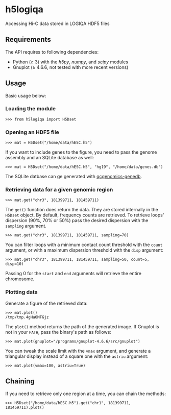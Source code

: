 # h5logiqa
Accessing Hi-C data stored in LOGIQA HDF5 files

## Requirements

The API requires to following dependencies:
- Python (&ge; 3) with the *h5py*, *numpy*, and *scipy* modules
- Gnuplot (&ge; 4.6.6, not tested with more recent versions)

## Usage

Basic usage below:

### Loading the module

    >>> from h5logiqa import H5Dset
    
### Opening an HDF5 file

    >>> mat = H5Dset("/home/data/hESC.h5")
    
If you want to include genes to the figure, you need to pass the genome assembly and an SQLite database as well:

    >>> mat = H5Dset("/home/data/hESC.h5", "hg19", "/home/data/genes.db")
    
The SQLite datbase can ge generated with [qcgenomics-genedb](https://github.com/matthiasblum/qcgenomics-genedb).
    
### Retrieving data for a given genomic region

    >>> mat.get("chr3", 181399711, 181459711)
    
The `get()` function does return the data. They are stored internally in the `H5Dset` object.
By default, frequency counts are retrieved. To retrieve loops' dispersion (90%, 70% or 50%) pass the desired dispersion with the `sampling` argument.

    >>> mat.get("chr3", 181399711, 181459711, sampling=70)
    
You can filter loops with a minimum contact count threshold with the `count` argument, or with a maximum dispersion threshold with the `disp` argument:

    >>> mat.get("chr3", 181399711, 181459711, sampling=50, count=5, disp=10)
    
Passing 0 for the `start` and `end` arguments will retrieve the entire chromosome.
    
### Plotting data

Generate a figure of the retrieved data:

    >>> mat.plot()
    /tmp/tmp.4gHaOMFGjz
    
The `plot()` method returns the path of the generated image. If Gnuplot is not in your `PATH`, pass the binary's path as follows:

    >>> mat.plot(gnuplot="/programs/gnuplot-4.6.6/src/gnuplot")
    
You can tweak the scale limit with the `vmax` argument, and generate a triangular display instead of a square one with the `astriu` argument:

    >>> mat.plot(vmax=100, astriu=True)
    
## Chaining

If you need to retrieve only one region at a time, you can chain the methods:

    >>> H5Dset("/home/data/hESC.h5").get("chr1", 181399711, 181459711).plot()
    